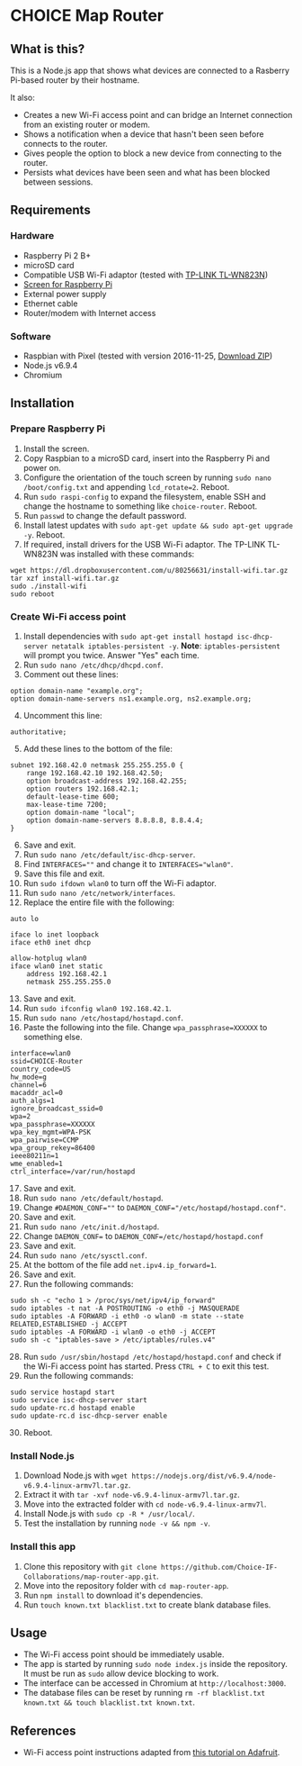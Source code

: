 # CHOICE Map Router

## What is this?
This is a Node.js app that shows what devices are connected to a Rasberry Pi-based router by their hostname.

It also:

* Creates a new Wi-Fi access point and can bridge an Internet connection from an existing router or modem.
* Shows a notification when a device that hasn't been seen before connects to the router.
* Gives people the option to block a new device from connecting to the router.
* Persists what devices have been seen and what has been blocked between sessions.

## Requirements

### Hardware

* Raspberry Pi 2 B+
* microSD card
* Compatible USB Wi-Fi adaptor (tested with [TP-LINK TL-WN823N](https://www.amazon.co.uk/TP-LINK-TL-WN823N-Mbps-Wireless-Adapter/dp/B0088TKTY2))
* [Screen for Raspberry Pi](https://www.modmypi.com/raspberry-pi/screens-and-displays/raspberry-pi-7-touchscreen-display-official)
* External power supply
* Ethernet cable
* Router/modem with Internet access

### Software

* Raspbian with Pixel (tested with version 2016-11-25, [Download ZIP](https://downloads.raspberrypi.org/raspbian_latest))
* Node.js v6.9.4
* Chromium

## Installation

### Prepare Raspberry Pi

1. Install the screen.
2. Copy Raspbian to a microSD card, insert into the Raspberry Pi and power on.
3. Configure the orientation of the touch screen by running `sudo nano /boot/config.txt` and appending `lcd_rotate=2`. Reboot.
4. Run `sudo raspi-config` to expand the filesystem, enable SSH and change the hostname to something like `choice-router`. Reboot.
5. Run `passwd` to change the default password.
6. Install latest updates with `sudo apt-get update && sudo apt-get upgrade -y`. Reboot.
7. If required, install drivers for the USB Wi-Fi adaptor. The TP-LINK TL-WN823N was installed with these commands:

  ```
  wget https://dl.dropboxusercontent.com/u/80256631/install-wifi.tar.gz
  tar xzf install-wifi.tar.gz
  sudo ./install-wifi
  sudo reboot
  ```

### Create Wi-Fi access point

1. Install dependencies with `sudo apt-get install hostapd isc-dhcp-server netatalk iptables-persistent -y`.
  **Note**: `iptables-persistent` will prompt you twice. Answer "Yes" each time.
2. Run `sudo nano /etc/dhcp/dhcpd.conf`.
3. Comment out these lines:

  ```
  option domain-name "example.org";
  option domain-name-servers ns1.example.org, ns2.example.org;
  ```
4. Uncomment this line:

  ```
  authoritative;
  ```
5. Add these lines to the bottom of the file:

  ```
  subnet 192.168.42.0 netmask 255.255.255.0 {
      range 192.168.42.10 192.168.42.50;
      option broadcast-address 192.168.42.255;
      option routers 192.168.42.1;
      default-lease-time 600;
      max-lease-time 7200;
      option domain-name "local";
      option domain-name-servers 8.8.8.8, 8.8.4.4;
  }
  ```
6. Save and exit.
7. Run `sudo nano /etc/default/isc-dhcp-server`.
8. Find `INTERFACES=""` and change it to `INTERFACES="wlan0"`.
9. Save this file and exit.
10. Run `sudo ifdown wlan0` to turn off the Wi-Fi adaptor.
11. Run `sudo nano /etc/network/interfaces`.
12. Replace the entire file with the following:

  ```
  auto lo

  iface lo inet loopback
  iface eth0 inet dhcp

  allow-hotplug wlan0
  iface wlan0 inet static
      address 192.168.42.1
      netmask 255.255.255.0
  ```
13. Save and exit.
14. Run `sudo ifconfig wlan0 192.168.42.1`.
15. Run `sudo nano /etc/hostapd/hostapd.conf`.
16. Paste the following into the file. Change `wpa_passphrase=XXXXXX` to something else.

  ```
  interface=wlan0
  ssid=CHOICE-Router
  country_code=US
  hw_mode=g
  channel=6
  macaddr_acl=0
  auth_algs=1
  ignore_broadcast_ssid=0
  wpa=2
  wpa_passphrase=XXXXXX
  wpa_key_mgmt=WPA-PSK
  wpa_pairwise=CCMP
  wpa_group_rekey=86400
  ieee80211n=1
  wme_enabled=1
  ctrl_interface=/var/run/hostapd
  ```
17. Save and exit.
18. Run `sudo nano /etc/default/hostapd`.
19. Change `#DAEMON_CONF=""` to `DAEMON_CONF="/etc/hostapd/hostapd.conf"`.
20. Save and exit.
21. Run `sudo nano /etc/init.d/hostapd`.
22. Change `DAEMON_CONF=` to `DAEMON_CONF=/etc/hostapd/hostapd.conf`
23. Save and exit.
24. Run `sudo nano /etc/sysctl.conf`.
25. At the bottom of the file add `net.ipv4.ip_forward=1`.
26. Save and exit.
27. Run the following commands:

  ```
  sudo sh -c "echo 1 > /proc/sys/net/ipv4/ip_forward"
  sudo iptables -t nat -A POSTROUTING -o eth0 -j MASQUERADE
  sudo iptables -A FORWARD -i eth0 -o wlan0 -m state --state RELATED,ESTABLISHED -j ACCEPT
  sudo iptables -A FORWARD -i wlan0 -o eth0 -j ACCEPT
  sudo sh -c "iptables-save > /etc/iptables/rules.v4"
  ```
28. Run `sudo /usr/sbin/hostapd /etc/hostapd/hostapd.conf` and check if the Wi-Fi access point has started. Press `CTRL + C` to exit this test.
29. Run the following commands:

  ```
  sudo service hostapd start
  sudo service isc-dhcp-server start
  sudo update-rc.d hostapd enable
  sudo update-rc.d isc-dhcp-server enable
  ```
30. Reboot.

### Install Node.js

1. Download Node.js with `wget https://nodejs.org/dist/v6.9.4/node-v6.9.4-linux-armv7l.tar.gz`.
2. Extract it with `tar -xvf node-v6.9.4-linux-armv7l.tar.gz`.
3. Move into the extracted folder with `cd node-v6.9.4-linux-armv7l`.
4. Install Node.js with `sudo cp -R * /usr/local/`.
5. Test the installation by running `node -v && npm -v`.

### Install this app

1. Clone this repository with `git clone https://github.com/Choice-IF-Collaborations/map-router-app.git`.
2. Move into the repository folder with `cd map-router-app`.
3. Run `npm install` to download it's dependencies.
4. Run `touch known.txt blacklist.txt` to create blank database files.

## Usage

* The Wi-Fi access point should be immediately usable.
* The app is started by running `sudo node index.js` inside the repository. It must be run as `sudo` allow device blocking to work.
* The interface can be accessed in Chromium at `http://localhost:3000`.
* The database files can be reset by running `rm -rf blacklist.txt known.txt && touch blacklist.txt known.txt`.

## References

* Wi-Fi access point instructions adapted from [this tutorial on Adafruit](https://learn.adafruit.com/setting-up-a-raspberry-pi-as-a-wifi-access-point/install-software).
